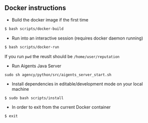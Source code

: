 ## Docker instructions

* Build the docker image if the first time 

```sh
$ bash scripts/docker-build
```

* Run into an interactive session (requires docker daemon running)

```bash
$ bash scripts/docker-run
```

If you run `pwd` the reuslt should be `/home/user/reputation`

* Run Aigents Java Server

```
sudo sh agency/python/src/aigents_server_start.sh 
```

* Install dependencies in editable/development mode on your local machine

```bash
$ sudo bash scripts/install
```


* In order to exit from the current Docker container

```bash
$ exit
```
